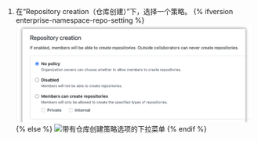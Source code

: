 1. 在“Repository creation（仓库创建）”下，选择一个策略。
  {% ifversion enterprise-namespace-repo-setting %}
    ![带有仓库创建策略选项的下拉菜单](/assets/images/help/business-accounts/restrict-personal-namespace-setting.png)
  {% else %}
    ![带有仓库创建策略选项的下拉菜单](/assets/images/help/business-accounts/repository-creation-policy-drop-down.png)
  {% endif %}
